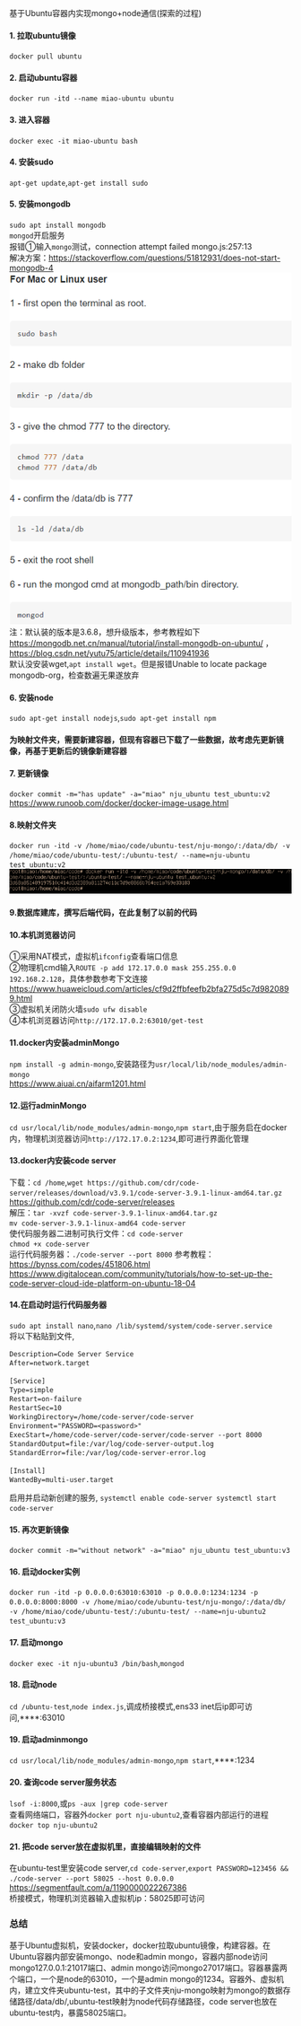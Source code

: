 基于Ubuntu容器内实现mongo+node通信(探索的过程)
#### 1. 拉取ubuntu镜像
`docker pull ubuntu`  
#### 2. 启动ubuntu容器
`docker run -itd --name miao-ubuntu ubuntu`
#### 3. 进入容器
`docker exec -it miao-ubuntu bash`
#### 4. 安装sudo
`apt-get update`,`apt-get install sudo`
#### 5. 安装mongodb
`sudo apt install mongodb`  
`mongod`开启服务  
报错①输入`mongo`测试，connection attempt failed mongo.js:257:13  
解决方案：https://stackoverflow.com/questions/51812931/does-not-start-mongodb-4  
![mongostart](../assets/Docker/mongostart.png)  
注：默认装的版本是3.6.8，想升级版本，参考教程如下  
https://mongodb.net.cn/manual/tutorial/install-mongodb-on-ubuntu/ ，https://blog.csdn.net/yutu75/article/details/110941936    
默认没安装wget,`apt install wget`。但是报错Unable to locate package mongodb-org，检查数遍无果遂放弃
#### 6. 安装node
`sudo apt-get install nodejs`,`sudo apt-get install npm`
#### 为映射文件夹，需要新建容器，但现有容器已下载了一些数据，故考虑先更新镜像，再基于更新后的镜像新建容器
#### 7. 更新镜像
`docker commit -m="has update" -a="miao" nju_ubuntu test_ubuntu:v2`  
https://www.runoob.com/docker/docker-image-usage.html
#### 8.映射文件夹
 `docker run -itd -v /home/miao/code/ubuntu-test/nju-mongo/:/data/db/ -v /home/miao/code/ubuntu-test/:/ubuntu-test/ --name=nju-ubuntu test_ubuntu:v2`  
 ![folder](../assets/Docker/folder.png)
#### 9.数据库建库，撰写后端代码，在此复制了以前的代码
#### 10.本机浏览器访问
①采用NAT模式，虚拟机`ifconfig`查看端口信息  
②物理机cmd输入`ROUTE -p add 172.17.0.0 mask 255.255.0.0 192.168.2.128`，具体参数参考下文连接  
https://www.huaweicloud.com/articles/cf9d2ffbfeefb2bfa275d5c7d9820899.html  
③虚拟机关闭防火墙`sudo ufw disable`  
④本机浏览器访问`http://172.17.0.2:63010/get-test`
#### 11.docker内安装adminMongo
`npm install -g admin-mongo`,安装路径为`usr/local/lib/node_modules/admin-mongo`  
https://www.aiuai.cn/aifarm1201.html
#### 12.运行adminMongo
`cd usr/local/lib/node_modules/admin-mongo`,`npm start`,由于服务启在docker内，物理机浏览器访问`http://172.17.0.2:1234`,即可进行界面化管理
#### 13.docker内安装code server
下载：`cd /home`,`wget https://github.com/cdr/code-server/releases/download/v3.9.1/code-server-3.9.1-linux-amd64.tar.gz`  
https://github.com/cdr/code-server/releases  
解压：`tar -xvzf code-server-3.9.1-linux-amd64.tar.gz`  
`mv code-server-3.9.1-linux-amd64 code-server`  
使代码服务器二进制可执行文件：`cd code-server`  
`chmod +x code-server`  
运行代码服务器：`./code-server --port 8000`
参考教程：https://bynss.com/codes/451806.html  
https://www.digitalocean.com/community/tutorials/how-to-set-up-the-code-server-cloud-ide-platform-on-ubuntu-18-04  
#### 14.在启动时运行代码服务器
`sudo apt install nano`,`nano /lib/systemd/system/code-server.service`    
将以下粘贴到文件,  
```[Unit]
Description=Code Server Service  
After=network.target  

[Service]  
Type=simple  
Restart=on-failure  
RestartSec=10  
WorkingDirectory=/home/code-server/code-server  
Environment="PASSWORD=<password>"  
ExecStart=/home/code-server/code-server/code-server --port 8000  
StandardOutput=file:/var/log/code-server-output.log  
StandardError=file:/var/log/code-server-error.log  

[Install]  
WantedBy=multi-user.target
```  
启用并启动新创建的服务,
`systemctl enable code-server
systemctl start code-server`
#### 15. 再次更新镜像
`docker commit -m="without network" -a="miao" nju_ubuntu test_ubuntu:v3`  
#### 16. 启动docker实例
`docker run -itd -p 0.0.0.0:63010:63010 -p 0.0.0.0:1234:1234 -p 0.0.0.0:8000:8000 -v /home/miao/code/ubuntu-test/nju-mongo/:/data/db/ -v /home/miao/code/ubuntu-test/:/ubuntu-test/ --name=nju-ubuntu2 test_ubuntu:v3`
#### 17. 启动mongo
`docker exec -it nju-ubuntu3 /bin/bash`,`mongod`
#### 18. 启动node
`cd /ubuntu-test`,`node index.js`,调成桥接模式,ens33 inet后ip即可访问,****:63010
#### 19. 启动adminmongo
`cd usr/local/lib/node_modules/admin-mongo`,`npm start`,****:1234
#### 20. 查询code server服务状态
`lsof -i:8000`,或`ps -aux |grep code-server`  
查看网络端口，容器外`docker port nju-ubuntu2`,查看容器内部运行的进程`docker top nju-ubuntu2`
#### 21. 把code server放在虚拟机里，直接编辑映射的文件
在ubuntu-test里安装code server,`cd code-server`,`export PASSWORD=123456 && ./code-server --port 58025 --host 0.0.0.0 `    
https://segmentfault.com/a/1190000022267386  
桥接模式，物理机浏览器输入虚拟机ip：58025即可访问  

### 总结
基于Ubuntu虚拟机，安装docker，docker拉取ubuntu镜像，构建容器。在Ubuntu容器内部安装mongo、node和admin mongo，容器内部node访问mongo127.0.0.1:21017端口、admin mongo访问mongo27017端口。容器暴露两个端口，一个是node的63010，一个是admin mongo的1234。容器外、虚拟机内，建立文件夹ubuntu-test，其中的子文件夹nju-mongo映射为mongo的数据存储路径/data/db/,ubuntu-test映射为node代码存储路径，code server也放在ubuntu-test内，暴露58025端口。
